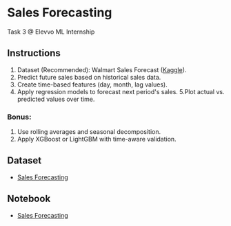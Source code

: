 # Sales Forecasting
Task 3 @ Elevvo ML Internship

## Instructions
1. Dataset (Recommended): Walmart Sales Forecast ([Kaggle](https://www.kaggle.com/)).
2. Predict future sales based on historical sales data.
3. Create time-based features (day, month, lag values).
4. Apply regression models to forecast next period's sales.
5.Plot actual vs. predicted values over time.

### Bonus:
1. Use rolling averages and seasonal decomposition.
2. Apply XGBoost or LightGBM with time-aware validation.

## Dataset
- [Sales Forecasting](https://www.kaggle.com/datasets/aslanahmedov/walmart-sales-forecast)

## Notebook
- [Sales Forecasting]()
